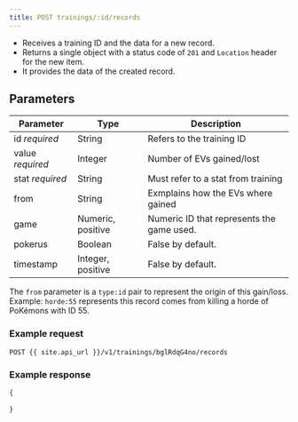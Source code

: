 ```yaml
---
title: POST trainings/:id/records
---
```


- Receives a training ID and the data for a new record.
- Returns a single object with a status code of `201` and `Location` header for the new item.
- It provides the data of the created record.

## Parameters

Parameter       	| Type          	| Description
---- | ---- | ---- 
id _required_     	| String   			| Refers to the training ID
value _required_    | Integer       	| Number of EVs gained/lost
stat _required_     | String        	| Must refer to a stat from training
from		| String			| Exmplains how the EVs where gained
game          		| Numeric, positive | Numeric ID that represents the game used. 
pokerus         	| Boolean         	| False by default.
timestamp         	| Integer, positive | False by default.

The `from` parameter is a `type:id` pair to represent the origin of this gain/loss. Example: `horde:55` represents this record comes from killing a horde of PoKémons with ID 55.

### Example request 

```
POST {{ site.api_url }}/v1/trainings/bglRdqG4no/records
```

### Example response

```json
{
	
}
```
